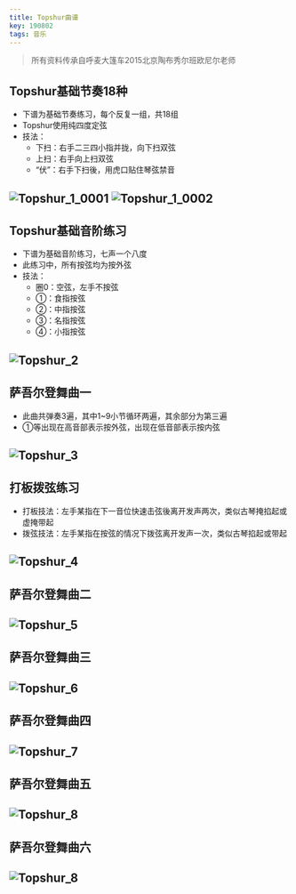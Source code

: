 ```yaml
---
title: Topshur曲谱
key: 190802
tags: 音乐
---
```


> 所有资料传承自呼麦大篷车2015北京陶布秀尔班欧尼尔老师

## Topshur基础节奏18种
- 下谱为基础节奏练习，每个反复一组，共18组
- Topshur使用纯四度定弦
- 技法：
    - 下扫：右手二三四小指并拢，向下扫双弦
    - 上扫：右手向上扫双弦
    - “伏”：右手下扫後，用虎口贴住琴弦禁音

![Topshur_1_0001](/res/190802/Topshur_1_0001.png)
![Topshur_1_0002](/res/190802/Topshur_1_0002.png)
---

## Topshur基础音阶练习
- 下谱为基础音阶练习，七声一个八度
- 此练习中，所有按弦均为按外弦
- 技法：
    - 圈0：空弦，左手不按弦
    - ①：食指按弦
    - ②：中指按弦
    - ③：名指按弦
    - ④：小指按弦

![Topshur_2](/res/190802/Topshur_2.png)
---

## 萨吾尔登舞曲一
- 此曲共弹奏3遍，其中1~9小节循环两遍，其余部分为第三遍
- ①等出现在高音部表示按外弦，出现在低音部表示按内弦

![Topshur_3](/res/190802/Topshur_3.png)
---

## 打板拨弦练习
- 打板技法：左手某指在下一音位快速击弦後离开发声两次，类似古琴掩掐起或虚掩带起
- 拨弦技法：左手某指在按弦的情况下拨弦离开发声一次，类似古琴掐起或带起

![Topshur_4](/res/190802/Topshur_4.png)
---

## 萨吾尔登舞曲二

![Topshur_5](/res/190802/Topshur_5.png)
---

## 萨吾尔登舞曲三

![Topshur_6](/res/190802/Topshur_6.png)
---

## 萨吾尔登舞曲四

![Topshur_7](/res/190802/Topshur_7.png)
---

## 萨吾尔登舞曲五

![Topshur_8](/res/190802/Topshur_8.png)
---

## 萨吾尔登舞曲六

![Topshur_8](/res/190802/Topshur_9.png)
---
